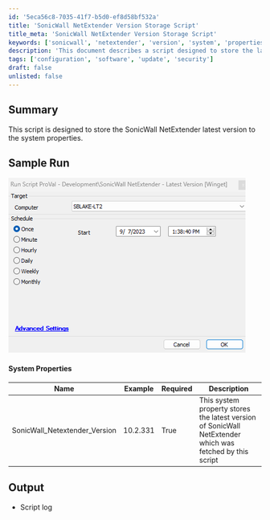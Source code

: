 ```yaml
---
id: '5eca56c8-7035-41f7-b5d0-ef8d58bf532a'
title: 'SonicWall NetExtender Version Storage Script'
title_meta: 'SonicWall NetExtender Version Storage Script'
keywords: ['sonicwall', 'netextender', 'version', 'system', 'properties']
description: 'This document describes a script designed to store the latest version of SonicWall NetExtender in the system properties, ensuring that the most up-to-date version is easily accessible and manageable.'
tags: ['configuration', 'software', 'update', 'security']
draft: false
unlisted: false
---
```

## Summary

This script is designed to store the SonicWall NetExtender latest version to the system properties.

## Sample Run

![Sample Run](../../../static/img/CWM---Automate---Data-Collection---SonicWall-NetExtender---Latest-Version-Winget/image_1.png)

#### System Properties

| Name                          | Example   | Required | Description                                                                                      |
|-------------------------------|-----------|----------|--------------------------------------------------------------------------------------------------|
| SonicWall_Netextender_Version | 10.2.331 | True     | This system property stores the latest version of SonicWall NetExtender which was fetched by this script |

## Output

- Script log






